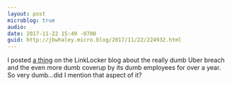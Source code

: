 ```yaml
---
layout: post
microblog: true
audio: 
date: 2017-11-22 15:49 -0700
guid: http://jbwhaley.micro.blog/2017/11/22/224932.html
---
```

I posted [a thing](https://linklocker.co/blog/uber-did-another-bad-bad-thing.html) on the LinkLocker blog about the really dumb Uber breach and the even more dumb coverup by its dumb employees for over a year. So very dumb…did I mention that aspect of it?
